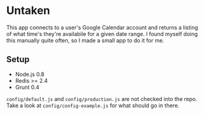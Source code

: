 # Untaken

This app connects to a user's Google Calendar account and returns a
listing of what time's they're availabile for a given date range. I
found myself doing this manually quite often, so I made a small app to
do it for me.

## Setup

* Node.js 0.8
* Redis >= 2.4
* Grunt 0.4

`config/default.js` and `config/production.js` are not checked into the
repo. Take a look at `config/config-example.js` for what should go in
there.

